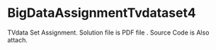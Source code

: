 # BigDataAssignmentTvdataset4
TVdata Set Assignment. Solution file is PDF file . Source Code is Also attach.
